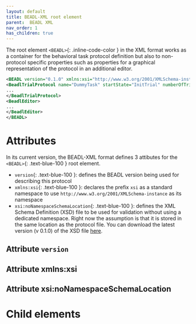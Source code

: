 ```yaml
---
layout: default
title: BEADL-XML root element
parent:  BEADL XML
nav_order: 1
has_children: true
---
```

The root element `<BEADL>`{: .inline-code-color } in the XML format works as a container for the behavioral task protocol definition but also to non-protocol specific properties such as properties for a graphical representation of the protocol in an additional editor.
```xml
<BEADL version="0.1.0" xmlns:xsi="http://www.w3.org/2001/XMLSchema-instance" xsi:noNamespaceSchemaLocation="BEADL.xsd">
<BeadlTrialProtocol name="DummyTask" startState="InitTrial" numberOfTrials="INF">
...
</BeadlTrialProtocol>
<BeadlEditor>
...
</BeadlEditor>
</BEADL>
```

# Attributes
In its current version, the BEADL-XML format defines 3 attibutes for the `<BEADL>`{: .text-blue-100 } root element.
- `version`{: .text-blue-100 }: defines the BEADL version being used for describing this protocol
- `xmlns:xsi`{: .text-blue-100 }:  declares the prefix `xsi` as a standard namespace to use `http://www.w3.org/2001/XMLSchema-instance` as its namespace
- `xsi:noNamespaceSchemaLocation`{: .text-blue-100 }: defines the XML Schema Definition (XSD) file to be used for validation without using a dedicated namespace. Right now the assumption is that it is stored in the same location as the protocol file. You can download the latest version (v 0.1.0) of the XSD file [here](https://github.com/BEADL/XSD/releases/download/0.1.0/BEADL.xsd).

## Attribute `version`
## Attribute xmlns:xsi
## Attribute xsi:noNamespaceSchemaLocation

# Child elements